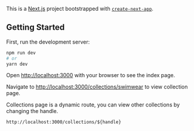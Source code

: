 This is a [Next.js](https://nextjs.org/) project bootstrapped with [`create-next-app`](https://github.com/vercel/next.js/tree/canary/packages/create-next-app).

## Getting Started

First, run the development server:

```bash
npm run dev
# or
yarn dev
```

Open [http://localhost:3000](http://localhost:3000) with your browser to see the index page.

Navigate to [http://localhost:3000/collections/swimwear](http://localhost:3000/collections/swimwear) to view collection page.

Collections page is a dynamic route, you can view other collections by changing the handle.

```text
http://localhost:3000/collections/${handle}
```
